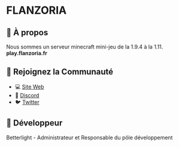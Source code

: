 # **FLANZORIA**  

## 🚀 À propos  
Nous sommes un serveur minecraft mini-jeu de la 1.9.4 à la 1.11. **play.flanzoria.fr**

## 💬 Rejoignez la Communauté  
- 💻 [Site Web](https://flanzoria.fr)  
- 💬 [Discord](https://discord.flanzoria.fr)  
- 🐦 [Twitter](https://twitter.com/flanzoria)  

## 📝 Développeur
Betterlight - Administrateur et Responsable du pôle développement

